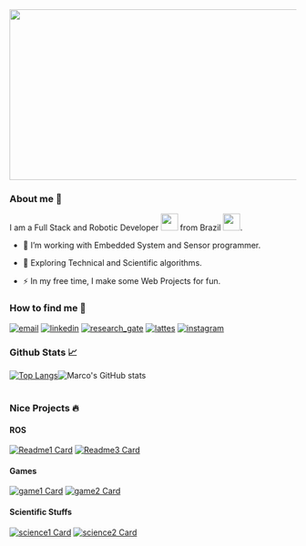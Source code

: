 <div align="center">
  <img src="https://media.giphy.com/media/dWesBcTLavkZuG35MI/giphy.gif" width="600" height="300"/>
</div>

### About me 👋

I am a Full Stack and Robotic Developer <img src="https://media.giphy.com/media/WUlplcMpOCEmTGBtBW/giphy.gif" width="30"> from Brazil <img src="https://media2.giphy.com/media/L1RCuTvmJILT2/200w.webp?cid=ecf05e47y6ydtny7oim6pbun1rhouxb7kadt75bi3hfkq4vk&rid=200w.webp&ct=g" width="30">.

- :telescope: I’m working with Embedded System and Sensor programmer.

- :seedling: Exploring Technical and Scientific algorithms.

- :zap: In my free time, I make some Web Projects for fun.

### How to find me 👀

[![email](https://img.shields.io/badge/email%20me-D14836?style=for-the-badge&logo=gmail&logoColor=white)](mailto:gabbyru2@gmail.com)
[![linkedin](https://img.shields.io/badge/visit%20my%20LinkedIn-0077B5?style=for-the-badge&logo=linkedin&logoColor=white)](https://www.linkedin.com/in/marcos-gabriel-lima-moura-3741b015b/)
[![research_gate](https://img.shields.io/badge/check%20my%20researches-00CCBB.svg?&style=for-the-badge&logo=ResearchGate&logoColor=white)](https://www.researchgate.net/profile/Marcos-Moura-6)
[![lattes](https://img.shields.io/badge/lattes%20plataform-2DAAE9?style=for-the-badge&logo=lattes&logoColor=white)](http://lattes.cnpq.br/1975235571252981)
[![instagram](https://img.shields.io/badge/Follow%20my%20instagram-E4405F?style=for-the-badge&logo=instagram&logoColor=white)](https://www.instagram.com/markin_moura97/)


### Github Stats 📈

[![Top Langs](https://github-readme-stats.vercel.app/api/top-langs/?username=marcos-moura97&layout=compact&line_height=20&card_width=250)](https://github.com/anuraghazra/github-readme-stats)![Marco's GitHub stats](https://github-readme-stats.vercel.app/api?username=marcos-moura97&show_icons=true&theme=default&line_height=20&card_width=200)

#
### Nice Projects 🔥

#### ROS
  [![Readme1 Card](https://github-readme-stats.vercel.app/api/pin/?username=marcos-moura97&repo=mcqueen_ros&line_height=35&card_width=100)](https://github.com/marcos-moura97/mcqueen_ros)
  [![Readme3 Card](https://github-readme-stats.vercel.app/api/pin/?username=marcos-moura97&repo=video_stream_ros2&line_height=35&card_width=100)](https://github.com/marcos-moura97/video_stream_ros2)
  
#### Games
  [![game1 Card](https://github-readme-stats.vercel.app/api/pin/?username=marcos-moura97&repo=jogo_dinossauro__brasil_2020&line_height=35&card_width=100)](https://github.com/marcos-moura97/jogo_dinossauro__brasil_2020)
  [![game2 Card](https://github-readme-stats.vercel.app/api/pin/?username=marcos-moura97&repo=jogos&line_height=100&card_width=100)](https://github.com/marcos-moura97/jogos)
  
#### Scientific Stuffs
  [![science1 Card](https://github-readme-stats.vercel.app/api/pin/?username=marcos-moura97&repo=eletromagnetism_python&line_height=35&card_width=100)](https://github.com/marcos-moura97/eletromagnetism_python)
  [![science2 Card](https://github-readme-stats.vercel.app/api/pin/?username=marcos-moura97&repo=naca_profile_plot&line_height=50&card_width=100)](https://github.com/marcos-moura97/naca_profile_plot)
